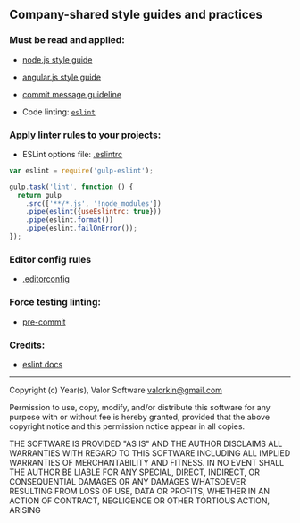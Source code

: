 ## Company-shared style guides and practices

### Must be read and applied:
- [node.js style guide](nodejs/node-style-guide.md)
- [angular.js style guide](angularjs/README.md)
- [commit message guideline](contribution/contribution-guidelines.md)

- Code linting: [`eslint`](https://github.com/eslint/eslint)


### Apply linter rules to your projects:
* ESLint options file: [.eslintrc](.eslintrc)
```js
var eslint = require('gulp-eslint');

gulp.task('lint', function () {
  return gulp
    .src(['**/*.js', '!node_modules'])
    .pipe(eslint({useEslintrc: true}))
    .pipe(eslint.format())
    .pipe(eslint.failOnError());
});
```

### Editor config rules
* [.editorconfig](https://github.com/valor-software/valor-style-guides/blob/master/.editorconfig)

### Force testing linting:
* [pre-commit](https://www.npmjs.com/package/pre-commit)

### Credits:
* [eslint docs](http://eslint.org/docs/developer-guide/contributing.html)


----


Copyright (c) Year(s), Valor Software <valorkin@gmail.com>

Permission to use, copy, modify, and/or distribute this software for any
purpose with or without fee is hereby granted, provided that the above
copyright notice and this permission notice appear in all copies.

THE SOFTWARE IS PROVIDED "AS IS" AND THE AUTHOR DISCLAIMS ALL WARRANTIES
WITH REGARD TO THIS SOFTWARE INCLUDING ALL IMPLIED WARRANTIES OF
MERCHANTABILITY AND FITNESS. IN NO EVENT SHALL THE AUTHOR BE LIABLE FOR
ANY SPECIAL, DIRECT, INDIRECT, OR CONSEQUENTIAL DAMAGES OR ANY DAMAGES
WHATSOEVER RESULTING FROM LOSS OF USE, DATA OR PROFITS, WHETHER IN AN
ACTION OF CONTRACT, NEGLIGENCE OR OTHER TORTIOUS ACTION, ARISING
